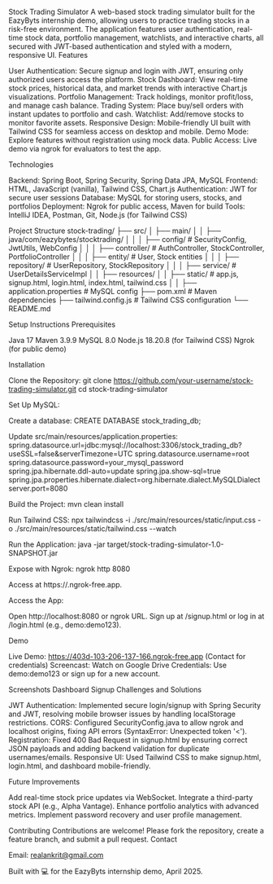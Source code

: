 Stock Trading Simulator
A web-based stock trading simulator built for the EazyByts internship demo, allowing users to practice trading stocks in a risk-free environment. The application features user authentication, real-time stock data, portfolio management, watchlists, and interactive charts, all secured with JWT-based authentication and styled with a modern, responsive UI.
Features

User Authentication: Secure signup and login with JWT, ensuring only authorized users access the platform.
Stock Dashboard: View real-time stock prices, historical data, and market trends with interactive Chart.js visualizations.
Portfolio Management: Track holdings, monitor profit/loss, and manage cash balance.
Trading System: Place buy/sell orders with instant updates to portfolio and cash.
Watchlist: Add/remove stocks to monitor favorite assets.
Responsive Design: Mobile-friendly UI built with Tailwind CSS for seamless access on desktop and mobile.
Demo Mode: Explore features without registration using mock data.
Public Access: Live demo via ngrok for evaluators to test the app.

Technologies

Backend: Spring Boot, Spring Security, Spring Data JPA, MySQL
Frontend: HTML, JavaScript (vanilla), Tailwind CSS, Chart.js
Authentication: JWT for secure user sessions
Database: MySQL for storing users, stocks, and portfolios
Deployment: Ngrok for public access, Maven for build
Tools: IntelliJ IDEA, Postman, Git, Node.js (for Tailwind CSS)

Project Structure
stock-trading/
├── src/
│   ├── main/
│   │   ├── java/com/eazybytes/stocktrading/
│   │   │   ├── config/          # SecurityConfig, JwtUtils, WebConfig
│   │   │   ├── controller/      # AuthController, StockController, PortfolioController
│   │   │   ├── entity/         # User, Stock entities
│   │   │   ├── repository/     # UserRepository, StockRepository
│   │   │   ├── service/        # UserDetailsServiceImpl
│   │   ├── resources/
│   │       ├── static/         # app.js, signup.html, login.html, index.html, tailwind.css
│   │       ├── application.properties # MySQL config
├── pom.xml                     # Maven dependencies
├── tailwind.config.js          # Tailwind CSS configuration
└── README.md

Setup Instructions
Prerequisites

Java 17
Maven 3.9.9
MySQL 8.0
Node.js 18.20.8 (for Tailwind CSS)
Ngrok (for public demo)

Installation

Clone the Repository:
git clone https://github.com/your-username/stock-trading-simulator.git
cd stock-trading-simulator


Set Up MySQL:

Create a database:
CREATE DATABASE stock_trading_db;


Update src/main/resources/application.properties:
spring.datasource.url=jdbc:mysql://localhost:3306/stock_trading_db?useSSL=false&serverTimezone=UTC
spring.datasource.username=root
spring.datasource.password=your_mysql_password
spring.jpa.hibernate.ddl-auto=update
spring.jpa.show-sql=true
spring.jpa.properties.hibernate.dialect=org.hibernate.dialect.MySQLDialect
server.port=8080




Build the Project:
mvn clean install


Run Tailwind CSS:
npx tailwindcss -i ./src/main/resources/static/input.css -o ./src/main/resources/static/tailwind.css --watch


Run the Application:
java -jar target/stock-trading-simulator-1.0-SNAPSHOT.jar


Expose with Ngrok:
ngrok http 8080


Access at https://<ngrok-id>.ngrok-free.app.


Access the App:

Open http://localhost:8080 or ngrok URL.
Sign up at /signup.html or log in at /login.html (e.g., demo:demo123).



Demo

Live Demo: https://403d-103-206-137-166.ngrok-free.app (Contact for credentials)
Screencast: Watch on Google Drive
Credentials: Use demo:demo123 or sign up for a new account.

Screenshots
Dashboard
Signup
Challenges and Solutions

JWT Authentication: Implemented secure login/signup with Spring Security and JWT, resolving mobile browser issues by handling localStorage restrictions.
CORS: Configured SecurityConfig.java to allow ngrok and localhost origins, fixing API errors (SyntaxError: Unexpected token '<').
Registration: Fixed 400 Bad Request in signup.html by ensuring correct JSON payloads and adding backend validation for duplicate usernames/emails.
Responsive UI: Used Tailwind CSS to make signup.html, login.html, and dashboard mobile-friendly.

Future Improvements

Add real-time stock price updates via WebSocket.
Integrate a third-party stock API (e.g., Alpha Vantage).
Enhance portfolio analytics with advanced metrics.
Implement password recovery and user profile management.

Contributing
Contributions are welcome! Please fork the repository, create a feature branch, and submit a pull request.
Contact

Email: realankrit@gmail.com


Built with 💻 for the EazyByts internship demo, April 2025.
